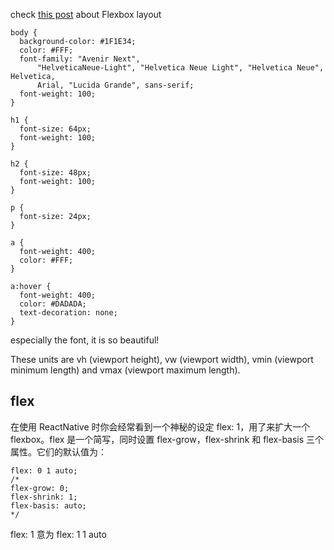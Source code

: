 check [this post](https://css-tricks.com/snippets/css/a-guide-to-flexbox/) about Flexbox layout

```
body {
  background-color: #1F1E34;
  color: #FFF;
  font-family: "Avenir Next",
      "HelveticaNeue-Light", "Helvetica Neue Light", "Helvetica Neue", Helvetica,
      Arial, "Lucida Grande", sans-serif;
  font-weight: 100;
}

h1 {
  font-size: 64px;
  font-weight: 100;
}

h2 {
  font-size: 48px;
  font-weight: 100;
}

p {
  font-size: 24px;
}

a {
  font-weight: 400;
  color: #FFF;
}

a:hover {
  font-weight: 400;
  color: #DADADA;
  text-decoration: none;
}
```
especially the font, it is so beautiful!

These units are vh (viewport height), vw (viewport width), vmin (viewport minimum length) and vmax (viewport maximum length).

## flex

在使用 ReactNative 时你会经常看到一个神秘的设定 flex: 1，用了来扩大一个 flexbox。flex 是一个简写，同时设置 flex-grow，flex-shrink 和 flex-basis 三个属性。它们的默认值为：

 ```
flex: 0 1 auto;
/*
flex-grow: 0;
flex-shrink: 1;
flex-basis: auto;
*/
```

flex: 1 意为 flex: 1 1 auto






















